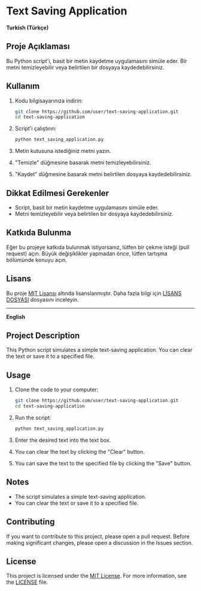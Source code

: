 # Text Saving Application

**Turkish (Türkçe)**

## Proje Açıklaması

Bu Python script'i, basit bir metin kaydetme uygulamasını simüle eder. Bir metni temizleyebilir veya belirtilen bir dosyaya kaydedebilirsiniz.

## Kullanım

1. Kodu bilgisayarınıza indirin:

    ```bash
    git clone https://github.com/user/text-saving-application.git
    cd text-saving-application
    ```

2. Script'i çalıştırın:

    ```bash
    python text_saving_application.py
    ```

3. Metin kutusuna istediğiniz metni yazın.

4. "Temizle" düğmesine basarak metni temizleyebilirsiniz.

5. "Kaydet" düğmesine basarak metni belirtilen dosyaya kaydedebilirsiniz.

## Dikkat Edilmesi Gerekenler

- Script, basit bir metin kaydetme uygulamasını simüle eder.
- Metni temizleyebilir veya belirtilen bir dosyaya kaydedebilirsiniz.

## Katkıda Bulunma

Eğer bu projeye katkıda bulunmak istiyorsanız, lütfen bir çekme isteği (pull request) açın. Büyük değişiklikler yapmadan önce, lütfen tartışma bölümünde konuyu açın.

## Lisans

Bu proje [MIT Lisansı](LICENSE) altında lisanslanmıştır. Daha fazla bilgi için [LİSANS DOSYASI](LICENSE) dosyasını inceleyin.

---

**English**

## Project Description

This Python script simulates a simple text-saving application. You can clear the text or save it to a specified file.

## Usage

1. Clone the code to your computer:

    ```bash
    git clone https://github.com/user/text-saving-application.git
    cd text-saving-application
    ```

2. Run the script:

    ```bash
    python text_saving_application.py
    ```

3. Enter the desired text into the text box.

4. You can clear the text by clicking the "Clear" button.

5. You can save the text to the specified file by clicking the "Save" button.

## Notes

- The script simulates a simple text-saving application.
- You can clear the text or save it to a specified file.

## Contributing

If you want to contribute to this project, please open a pull request. Before making significant changes, please open a discussion in the Issues section.

## License

This project is licensed under the [MIT License](LICENSE). For more information, see the [LICENSE](LICENSE) file.
